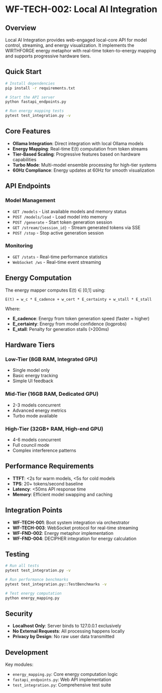 # WF-TECH-002: Local AI Integration

## Overview

Local AI Integration provides web-engaged local-core API for model control, streaming, and energy visualization. It implements the WIRTHFORGE energy metaphor with real-time token-to-energy mapping and supports progressive hardware tiers.

## Quick Start

```bash
# Install dependencies
pip install -r requirements.txt

# Start the API server
python fastapi_endpoints.py

# Run energy mapping tests
pytest test_integration.py -v
```

## Core Features

- **Ollama Integration**: Direct integration with local Ollama models
- **Energy Mapping**: Real-time E(t) computation from token streams
- **Tier-Based Scaling**: Progressive features based on hardware capabilities
- **Turbo Mode**: Multi-model ensemble processing for high-tier systems
- **60Hz Compliance**: Energy updates at 60Hz for smooth visualization

## API Endpoints

### Model Management
- `GET /models` - List available models and memory status
- `POST /models/load` - Load model into memory
- `POST /generate` - Start token generation session
- `GET /stream/{session_id}` - Stream generated tokens via SSE
- `POST /stop` - Stop active generation session

### Monitoring
- `GET /stats` - Real-time performance statistics
- `WebSocket /ws` - Real-time event streaming

## Energy Computation

The energy mapper computes E(t) ∈ [0,1] using:

```
E(t) = w_c * E_cadence + w_cert * E_certainty + w_stall * E_stall
```

Where:
- **E_cadence**: Energy from token generation speed (faster = higher)
- **E_certainty**: Energy from model confidence (logprobs)
- **E_stall**: Penalty for generation stalls (>200ms)

## Hardware Tiers

### Low-Tier (8GB RAM, Integrated GPU)
- Single model only
- Basic energy tracking
- Simple UI feedback

### Mid-Tier (16GB RAM, Dedicated GPU)
- 2-3 models concurrent
- Advanced energy metrics
- Turbo mode available

### High-Tier (32GB+ RAM, High-end GPU)
- 4-6 models concurrent
- Full council mode
- Complex interference patterns

## Performance Requirements

- **TTFT**: <2s for warm models, <5s for cold models
- **TPS**: 20+ tokens/second baseline
- **Latency**: <50ms API response time
- **Memory**: Efficient model swapping and caching

## Integration Points

- **WF-TECH-001**: Boot system integration via orchestrator
- **WF-TECH-003**: WebSocket protocol for real-time streaming
- **WF-FND-002**: Energy metaphor implementation
- **WF-FND-004**: DECIPHER integration for energy calculation

## Testing

```bash
# Run all tests
pytest test_integration.py -v

# Run performance benchmarks
pytest test_integration.py::TestBenchmarks -v

# Test energy computation
python energy_mapping.py
```

## Security

- **Localhost Only**: Server binds to 127.0.0.1 exclusively
- **No External Requests**: All processing happens locally
- **Privacy by Design**: No raw user data transmitted

## Development

Key modules:
- `energy_mapping.py`: Core energy computation logic
- `fastapi_endpoints.py`: Web API implementation
- `test_integration.py`: Comprehensive test suite
